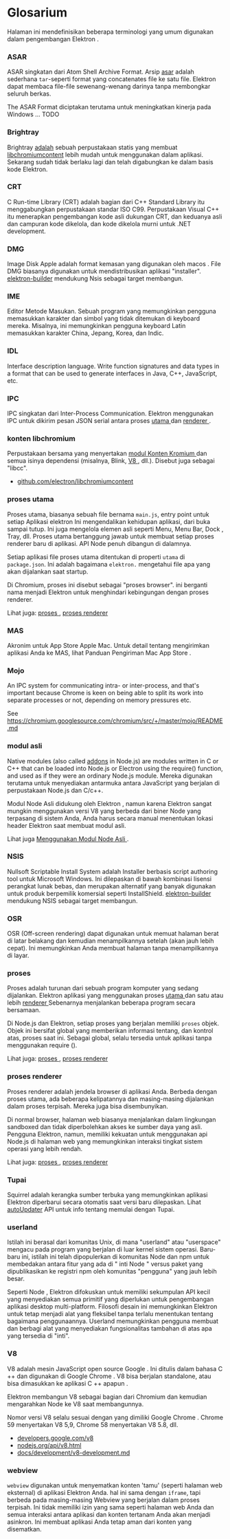 # Glosarium

Halaman ini mendefinisikan beberapa terminologi yang umum digunakan dalam pengembangan Elektron .

### ASAR

ASAR singkatan dari Atom Shell Archive Format. Arsip [asar](https://github.com/electron/asar) adalah sederhana `tar`-seperti format yang concatenates file ke satu file. Elektron dapat membaca file-file sewenang-wenang darinya tanpa membongkar seluruh berkas.

The ASAR Format diciptakan terutama untuk meningkatkan kinerja pada Windows ... TODO

### Brightray

Brightray [adalah](https://github.com/electron-archive/brightray) sebuah perpustakaan statis yang membuat [libchromiumcontent](#libchromiumcontent) lebih mudah untuk menggunakan dalam aplikasi. Sekarang sudah tidak berlaku lagi dan telah digabungkan ke dalam basis kode Elektron.

### CRT

C Run-time Library (CRT) adalah bagian dari C++ Standard Library itu menggabungkan perpustakaan standar ISO C99. Perpustakaan Visual C++ itu menerapkan pengembangan kode asli dukungan CRT, dan keduanya asli dan campuran kode dikelola, dan kode dikelola murni untuk .NET development.

### DMG

Image Disk Apple adalah format kemasan yang digunakan oleh macos . File DMG biasanya digunakan untuk mendistribusikan aplikasi "installer". [elektron-builder](https://github.com/electron-userland/electron-builder) mendukung Nsis sebagai target membangun.

### IME

Editor Metode Masukan. Sebuah program yang memungkinkan pengguna memasukkan karakter dan simbol yang tidak ditemukan di keyboard mereka. Misalnya, ini memungkinkan pengguna keyboard Latin memasukkan karakter China, Jepang, Korea, dan Indic.

### IDL

Interface description language. Write function signatures and data types in a format that can be used to generate interfaces in Java, C++, JavaScript, etc.

### IPC

IPC singkatan dari Inter-Process Communication. Elektron menggunakan IPC untuk dikirim pesan JSON serial antara proses [ utama ](#main-process) dan [ renderer ](#renderer-process).

### konten libchromium

Perpustakaan bersama yang menyertakan [ modul Konten Kromium ](https://www.chromium.org/developers/content-module) dan semua isinya dependensi (misalnya, Blink, [ V8 ](#v8), dll.). Disebut juga sebagai "libcc".

- [github.com/electron/libchromiumcontent](https://github.com/electron/libchromiumcontent)

### proses utama

Proses utama, biasanya sebuah file bernama ` main.js `, entry point untuk setiap Aplikasi elektron Ini mengendalikan kehidupan aplikasi, dari buka sampai tutup. Ini juga mengelola elemen asli seperti Menu, Menu Bar, Dock , Tray, dll. Proses utama bertanggung jawab untuk membuat setiap proses renderer baru di aplikasi. API Node penuh dibangun di dalamnya.

Setiap aplikasi file proses utama ditentukan di properti ` utama ` di ` package.json `. Ini adalah bagaimana ` elektron. ` mengetahui file apa yang akan dijalankan saat startup.

Di Chromium, proses ini disebut sebagai "proses browser". ini berganti nama menjadi Elektron untuk menghindari kebingungan dengan proses renderer.

Lihat juga: [ proses ](#process), [ proses renderer ](#renderer-process)

### MAS

Akronim untuk App Store Apple Mac. Untuk detail tentang mengirimkan aplikasi Anda ke MAS, lihat Panduan Pengiriman Mac App Store </a>.

### Mojo

An IPC system for communicating intra- or inter-process, and that's important because Chrome is keen on being able to split its work into separate processes or not, depending on memory pressures etc.

See https://chromium.googlesource.com/chromium/src/+/master/mojo/README.md

### modul asli

Native modules (also called [addons](https://nodejs.org/api/addons.html) in Node.js) are modules written in C or C++ that can be loaded into Node.js or Electron using the require() function, and used as if they were an ordinary Node.js module. Mereka digunakan terutama untuk menyediakan antarmuka antara JavaScript yang berjalan di perpustakaan Node.js dan C/c++.

Modul Node Asli didukung oleh Elektron , namun karena Elektron sangat mungkin menggunakan versi V8 yang berbeda dari biner Node yang terpasang di sistem Anda, Anda harus secara manual menentukan lokasi header Elektron saat membuat modul asli.

Lihat juga [ Menggunakan Modul Node Asli ](tutorial/using-native-node-modules.md).

### NSIS

Nullsoft Scriptable Install System adalah Installer berbasis script authoring tool untuk Microsoft Windows. Ini dilepaskan di bawah kombinasi lisensi perangkat lunak bebas, dan merupakan alternatif yang banyak digunakan untuk produk berpemilik komersial seperti InstallShield. [elektron-builder](https://github.com/electron-userland/electron-builder) mendukung NSIS sebagai target membangun.

### OSR

OSR (Off-screen rendering) dapat digunakan untuk memuat halaman berat di latar belakang dan kemudian menampilkannya setelah (akan jauh lebih cepat). Ini memungkinkan Anda membuat halaman tanpa menampilkannya di layar.

### proses

Proses adalah turunan dari sebuah program komputer yang sedang dijalankan. Elektron aplikasi yang menggunakan proses [ utama ](#main-process) dan satu atau lebih [ renderer ](#renderer-process) Sebenarnya menjalankan beberapa program secara bersamaan.

Di Node.js dan Elektron, setiap proses yang berjalan memiliki ` proses ` objek. Objek ini bersifat global yang memberikan informasi tentang, dan kontrol atas, proses saat ini. Sebagai global, selalu tersedia untuk aplikasi tanpa menggunakan require ().

Lihat juga: [ proses ](#main-process), [ proses renderer ](#renderer-process)

### proses renderer

Proses renderer adalah jendela browser di aplikasi Anda. Berbeda dengan proses utama, ada beberapa kelipatannya dan masing-masing dijalankan dalam proses terpisah. Mereka juga bisa disembunyikan.

Di normal browser, halaman web biasanya menjalankan dalam lingkungan sandboxed dan tidak diperbolehkan akses ke sumber daya yang asli. Pengguna Elektron, namun, memiliki kekuatan untuk menggunakan api Node.js di halaman web yang memungkinkan interaksi tingkat sistem operasi yang lebih rendah.

Lihat juga: [ proses ](#process), [ proses renderer ](#main-process)

### Tupai

Squirrel adalah kerangka sumber terbuka yang memungkinkan aplikasi Elektron diperbarui secara otomatis saat versi baru dilepaskan. Lihat [autoUpdater](api/auto-updater.md) API untuk info tentang memulai dengan Tupai.

### userland

Istilah ini berasal dari komunitas Unix, di mana "userland" atau "userspace" mengacu pada program yang berjalan di luar kernel sistem operasi. Baru-baru ini, istilah ini telah dipopulerkan di komunitas Node dan npm untuk membedakan antara fitur yang ada di " inti Node " versus paket yang dipublikasikan ke registri npm oleh komunitas "pengguna" yang jauh lebih besar.

Seperti Node , Elektron difokuskan untuk memiliki sekumpulan API kecil yang menyediakan semua primitif yang diperlukan untuk pengembangan aplikasi desktop multi-platform. Filosofi desain ini memungkinkan Elektron untuk tetap menjadi alat yang fleksibel tanpa terlalu menentukan tentang bagaimana penggunaannya. Userland memungkinkan pengguna membuat dan berbagi alat yang menyediakan fungsionalitas tambahan di atas apa yang tersedia di "inti".

### V8

V8 adalah mesin JavaScript open source Google . Ini ditulis dalam bahasa C ++ dan digunakan di Google Chrome . V8 bisa berjalan standalone, atau bisa dimasukkan ke aplikasi C ++ apapun .

Elektron membangun V8 sebagai bagian dari Chromium dan kemudian mengarahkan Node ke V8 saat membangunnya.

Nomor versi V8 selalu sesuai dengan yang dimiliki Google Chrome . Chrome 59 menyertakan V8 5,9, Chrome 58 menyertakan V8 5.8, dll.

- [developers.google.com/v8](https://developers.google.com/v8)
- [nodejs.org/api/v8.html](https://nodejs.org/api/v8.html)
- [docs/development/v8-development.md](development/v8-development.md)

### webview

` webview ` digunakan untuk menyematkan konten 'tamu' (seperti halaman web eksternal) di aplikasi Elektron Anda. hal ini sama dengan ` iframe `, tapi berbeda pada masing-masing Webview yang berjalan dalam proses terpisah. Ini tidak memiliki izin yang sama seperti halaman web Anda dan semua interaksi antara aplikasi dan konten tertanam Anda akan menjadi asinkron. Ini membuat aplikasi Anda tetap aman dari konten yang disematkan.